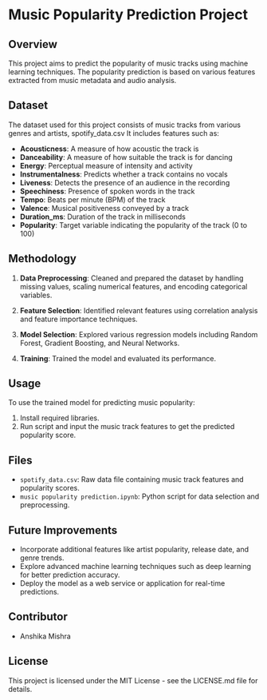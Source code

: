 # Music Popularity Prediction Project

## Overview
This project aims to predict the popularity of music tracks using machine learning techniques. The popularity prediction is based on various features extracted from music metadata and audio analysis.

## Dataset
The dataset used for this project consists of music tracks from various genres and artists, spotify_data.csv It includes features such as:
- **Acousticness**: A measure of how acoustic the track is
- **Danceability**: A measure of how suitable the track is for dancing
- **Energy**: Perceptual measure of intensity and activity
- **Instrumentalness**: Predicts whether a track contains no vocals
- **Liveness**: Detects the presence of an audience in the recording
- **Speechiness**: Presence of spoken words in the track
- **Tempo**: Beats per minute (BPM) of the track
- **Valence**: Musical positiveness conveyed by a track
- **Duration_ms**: Duration of the track in milliseconds
- **Popularity**: Target variable indicating the popularity of the track (0 to 100)

## Methodology
1. **Data Preprocessing**: Cleaned and prepared the dataset by handling missing values, scaling numerical features, and encoding categorical variables.
   
2. **Feature Selection**: Identified relevant features using correlation analysis and feature importance techniques.
   
3. **Model Selection**: Explored various regression models including Random Forest, Gradient Boosting, and Neural Networks.
   
4. **Training**: Trained the model  and evaluated its performance.

## Usage
To use the trained model for predicting music popularity:
1. Install required libraries.
2. Run script and input the music track features to get the predicted popularity score.

## Files
- `spotify_data.csv`: Raw data file containing music track features and popularity scores.
- `music popularity prediction.ipynb`: Python script for data selection and preprocessing.

## Future Improvements
- Incorporate additional features like artist popularity, release date, and genre trends.
- Explore advanced machine learning techniques such as deep learning for better prediction accuracy.
- Deploy the model as a web service or application for real-time predictions.

## Contributor
- Anshika Mishra

## License
This project is licensed under the MIT License - see the LICENSE.md file for details.
